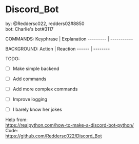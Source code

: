 # Discord_Bot

by: @Reddersc022, redders02#8850  
bot: Charlie's bot#3117


COMMANDS:
Keyphrase | Explanation
--------- | -----------


BACKGROUND:
Action | Reaction
------ | --------



TODO:
 - [ ] Make simple backend
 - [ ] Add commands
 - [ ] Add more complex commands
 - [ ] Improve logging
 - [ ] I barely know her jokes


Help from:  
https://realpython.com/how-to-make-a-discord-bot-python/  
Code:  
https://github.com/Reddersc022/Discord_Bot
